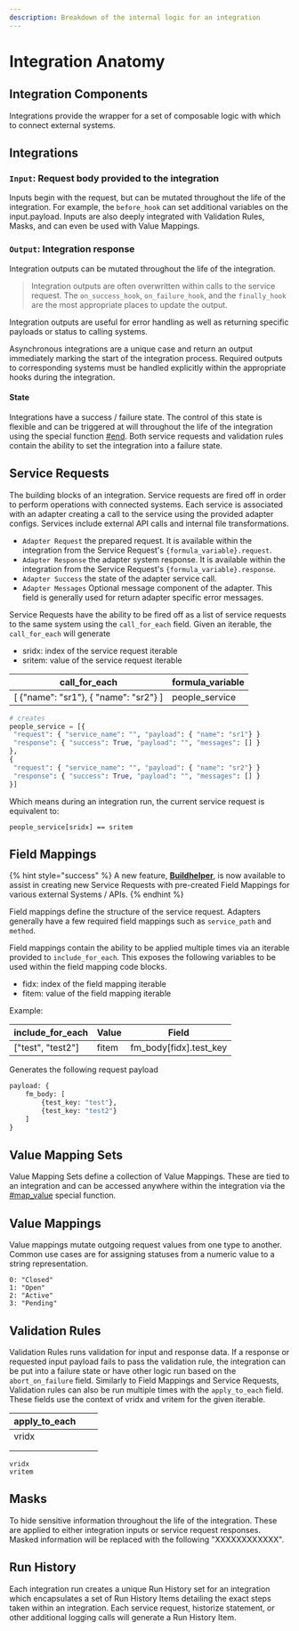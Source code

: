```yaml
---
description: Breakdown of the internal logic for an integration
---
```


# Integration Anatomy

## Integration Components

Integrations provide the wrapper for a set of composable logic with which to connect external systems.

## Integrations

### `Input`: Request body provided to the integration

Inputs begin with the request, but can be mutated throughout the life of the integration. For example, the `before_hook` can set additional variables on the input.payload. Inputs are also deeply integrated with Validation Rules, Masks, and can even be used with Value Mappings.

### `Output`: Integration response

Integration outputs can be mutated throughout the life of the integration.

> Integration outputs are often overwritten within calls to the service request. The `on_success_hook`, `on_failure_hook`, and the `finally_hook` are the most appropriate places to update the output.

Integration outputs are useful for error handling as well as returning specific payloads or status to calling systems.

Asynchronous integrations are a unique case and return an output immediately marking the start of the integration process. Required outputs to corresponding systems must be handled explicitly within the appropriate hooks during the integration.

#### State

Integrations have a success / failure state. The control of this state is flexible and can be triggered at will throughout the life of the integration using the special function [#end](special_functions/#end "mention"). Both service requests and validation rules contain the ability to set the integration into a failure state.

## Service Requests

The building blocks of an integration. Service requests are fired off in order to perform operations with connected systems. Each service is associated with an adapter creating a call to the service using the provided adapter configs. Services include external API calls and internal file transformations.

* `Adapter Request` the prepared request. It is available within the integration from the Service Request's `{formula_variable}.request`.
* `Adapter Response` the adapter system response. It is available within the integration from the Service Request's `{formula_variable}.response`.
* `Adapter Success` the state of the adapter service call.
* `Adapter Messages` Optional message component of the adapter. This field is generally used for return adapter specific error messages.

Service Requests have the ability to be fired off as a list of service requests to the same system using the `call_for_each` field. Given an iterable, the `call_for_each` will generate

* sridx: index of the service request iterable
* sritem: value of the service request iterable

| call\_for\_each                        | formula\_variable |
| -------------------------------------- | ----------------- |
| \[ {"name": "sr1"}, { "name": "sr2"} ] | people\_service   |

```python
# creates
people_service = [{
 "request": { "service_name": "", "payload": { "name": "sr1"} }
 "response": { "success": True, "payload": "", "messages": [] }
},
{
 "request": { "service_name": "", "payload": { "name": "sr2"} }
 "response": { "success": True, "payload": "", "messages": [] }
}]
```

Which means during an integration run, the current service request is equivalent to:

```
people_service[sridx] == sritem
```

## Field Mappings

{% hint style="success" %}
A new feature, [**Buildhelper**](../glyue-platform-reference/buildhelper.md), is now available to assist in creating new Service Requests with pre-created Field Mappings for various external Systems / APIs.
{% endhint %}

Field mappings define the structure of the service request. Adapters generally have a few required field mappings such as `service_path` and `method`.

Field mappings contain the ability to be applied multiple times via an iterable provided to `include_for_each`. This exposes the following variables to be used within the field mapping code blocks.

* fidx: index of the field mapping iterable
* fitem: value of the field mapping iterable

Example:

| include\_for\_each | Value | Field                     |
| ------------------ | ----- | ------------------------- |
| \["test", "test2"] | fitem | fm\_body\[fidx].test\_key |

Generates the following request payload

```py
payload: {
    fm_body: [
        {test_key: "test"},
        {test_key: "test2"}
    ]
}
```

## Value Mapping Sets

Value Mapping Sets define a collection of Value Mappings. These are tied to an integration and can be accessed anywhere within the integration via the [#map\_value](special_functions/#map_value "mention") special function.

## Value Mappings

Value mappings mutate outgoing request values from one type to another. Common use cases are for assigning statuses from a numeric value to a string representation.

```
0: "Closed"
1: "Open"
2: "Active"
3: "Pending"
```

## Validation Rules

Validation Rules runs validation for input and response data. If a response or requested input payload fails to pass the validation rule, the integration can be put into a failure state or have other logic run based on the `abort_on_failure` field. Similarly to Field Mappings and Service Requests, Validation rules can also be run multiple times with the `apply_to_each` field. These fields use the context of vridx and vritem for the given iterable.

| apply\_to\_each |   |   |
| --------------- | - | - |
| vridx           |   |   |
|                 |   |   |
|                 |   |   |

```
vridx
vritem
```

## Masks

To hide sensitive information throughout the life of the integration. These are applied to either integration inputs or service request responses. Masked information will be replaced with the following "XXXXXXXXXXXX".

## Run History

Each integration run creates a unique Run History set for an integration which encapsulates a set of Run History Items detailing the exact steps taken within an integration. Each service request, historize statement, or other additional logging calls will generate a Run History Item.
